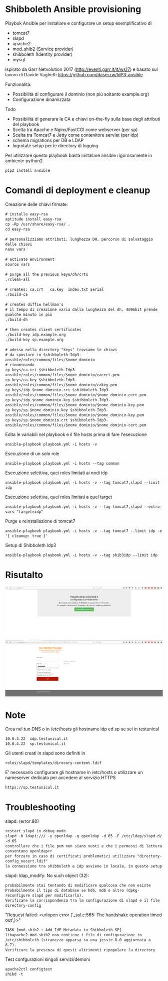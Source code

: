 Shibboleth Ansible provisioning
===============================


Playbok Ansible per installare e configurare un setup esemplificativo di 

- tomcat7
- slapd
- apache2
- mod_shib2 (Service provider)
- shibboleth (Identity provider)
- mysql

Ispirato da Garr Netvolution 2017 (http://eventi.garr.it/it/ws17) e basato sul lavoro di Davide Vaghetti https://github.com/daserzw/IdP3-ansible.

Funzionalità:

- Possibilità di configurare il dominio (non più soltanto example.org)
- Configurazione dinamizzata

Todo

- Possibilità di generare le CA e chiavi on-the-fly sulla base degli attributi del playbook
- Scelta tra Apache e Nginx/FastCGI come webserver (per sp)
- Scelta tra Tomcat7 e Jetty come contenitore servlet (per idp)
- schema migrations per DB e LDAP
- logrotate setup per le directory di logging

Per utilizzare questo playbook basta installare ansible rigorosamente in ambiente python2

    pip2 install ansible


Comandi di deployment e cleanup
===============================

Creazione delle chiavi firmate:
    
    # installa easy-rsa
    aptitude install easy-rsa
    cp -Rp /usr/share/easy-rsa/ .
    cd easy-rsa

    # personalizziamo attributi, lunghezza DH, percorso di salvataggio delle chiavi
    nano vars

    # activate environment
    source vars

    # purge all the previous keys/dh/crts
    ./clean-all

    # creates: ca.crt	ca.key	index.txt serial
    ./build-ca

    # creates diffie hellman's 
    # il tempo di creazione varia dalla lunghezza del dh, 4096bit prende qualche minuto in più
    ./build-dh

    # then creates client certificates
    ./build-key idp.example.org
    ./build-key sp.example.org

    # adesso nella directory "keys" troviamo le chiavi
    # da spostare in $shibboleth-Idp3-ansible/roles/common/files/$nome_dominio
    # rinominando
    cp keys/ca.crt $shibboleth-Idp3-ansible/roles/common/files/$nome_dominio/cacert.pem
    cp keys/ca.key $shibboleth-Idp3-ansible/roles/common/files/$nome_dominio/cakey.pem
    cp keys/idp.$nome_dominio.crt $shibboleth-Idp3-ansible/roles/common/files/$nome_dominio/$nome_dominio-cert.pem
    cp keys/idp.$nome_dominio.key $shibboleth-Idp3-ansible/roles/common/files/$nome_dominio/$nome_dominio-key.pem    
    cp keys/sp.$nome_dominio.key $shibboleth-Idp3-ansible/roles/common/files/$nome_dominio/$nome_dominio-key.pem
    cp keys/sp.$nome_dominio.crt $shibboleth-Idp3-ansible/roles/common/files/$nome_dominio/$nome_dominio-cert.pem


Edita le variabili nel playbook e il file hosts prima di fare l'esecuzione
    
    ansible-playbook playbook.yml -i hosts -v

Esecuzione di un solo role
    
    ansible-playbook playbook.yml -i hosts --tag common

Esecuzione selettiva, quei roles limitati ai nodi idp
    
    ansible-playbook playbook.yml -i hosts -v --tag tomcat7,slapd --limit idp
    
Esecuzione selettiva, quei roles limitati a quel target

    ansible-playbook playbook.yml -i hosts -v --tag tomcat7,slapd --extra-vars "target=idp"

Purge e reinstallazione di tomcat7

    ansible-playbook playbook.yml -i hosts -v --tag tomcat7 --limit idp -e '{ cleanup: true }'

Setup di Shibboleth Idp3
    
    ansible-playbook playbook.yml -i hosts -v --tag shib3idp --limit idp 

Risutalto
========================


![Alt text](images/1.png)


![Alt text](images/2.png)


Note
========================

Crea nel tuo DNS o in /etc/hosts gli hostname idp ed sp se sei in testunical

    10.0.3.22  idp.testunical.it
    10.0.4.22  sp.testunical.it

Gli utenti creati in slapd sono definiti in
    
    roles/slapd/templates/direcory-content.ldif

E' necessario configurare gli hostname in /etc/hosts o utilizzare un nameserver dedicato per accedere al servizio HTTPS
    
    https://sp.testunical.it

Troubleshooting
========================

slapd: (error:80)

    restart slapd in debug mode
    slapd -h ldapi:/// -u openldap -g openldap -d 65 -F /etc/ldap/slapd.d/ -d 65    
    controllare che i file pem non siano vuoti e che i permessi di lettura consentano openldap+r
    per forzare in caso di certificati problematici utilizzare "directory-config_nocert.ldif"
    la connessione tra shibboleth e idp avviene in locale, in questo setup


slapd: ldap_modify: No such object (32): 

    probabilmente stai tentando di modificare qualcosa che non esiste
    Probabilmente il tipo di database se hdb, mdb o altro (dpkg-reconfigure slapd per modificarlo).
    Verificare la corrispondenza tra la configurazione di slapd e il file directory-config

"Request failed: <urlopen error ('_ssl.c:565: The handshake operation timed out',)>"

    TASK [mod-shib2 : Add IdP Metadata to Shibboleth SP]
    libapache2-mod-shib2 non contiene i file di configurazione in /etc/shibboleth (stranezza apparsa su una jessie 8.0 aggiornata a 8.7). 
    Verificare la presenza di questi altrimenti ripopolare la directory

Test confgurazioni singoli servizi/demoni

    apache2ctl configtest
    shibd -t
    


    
